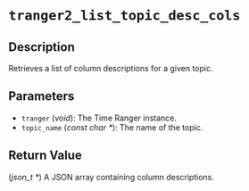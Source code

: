 # `tranger2_list_topic_desc_cols`

## Description
Retrieves a list of column descriptions for a given topic.

## Parameters
- `tranger` (*void*): The Time Ranger instance.
- `topic_name` (*const char \**): The name of the topic.

## Return Value
(*json_t \**) A JSON array containing column descriptions.
